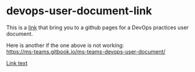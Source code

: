 # devops-user-document-link
This is a [link](https://ms-teams.gitbook.io/ms-teams-devops-user-document/) that bring you to a github pages for a DevOps practices user document. <br>

Here is another if the one above is not working: <br>
 https://ms-teams.gitbook.io/ms-teams-devops-user-document/ 
 

[Link text](https://ms-teams.gitbook.io/ms-teams-devops-user-document/)
